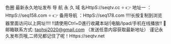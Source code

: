 色圈 最新永久地址发布
导 航 永 久 域 名HttpS://seqtv.cc
⭐️ 👉 地址一 ：HttpS://seq158.com
⭐️ 👉 备用导航 ：HttpS://seq178.com
‼️‼️长按复制到浏览器里面访问以上网址‼️‼️
‼️請使用Ctrl+D進行收藏本站!|电脑/Ipad/手机在线播放‼️
📧 邮箱联系方式: taohsj2020@gmail.com （发送任意内容获取最新地址）
谨记永久发布页哦,二师兄都记住了呢！Https://seqtv.net
